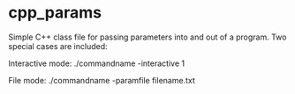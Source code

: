 cpp_params
==========

Simple C++ class file for passing parameters into and out of a program.  Two special cases are included:

Interactive mode:
     ./commandname -interactive 1

File mode:
     ./commandname -paramfile filename.txt
